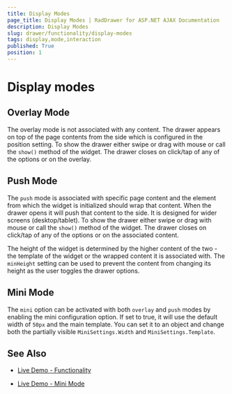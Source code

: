```yaml
---
title: Display Modes
page_title: Display Modes | RadDrawer for ASP.NET AJAX Documentation
description: Display Modes
slug: drawer/functionality/display-modes
tags: display,mode,interaction
published: True
position: 1
---
```



# Display modes

## Overlay Mode

The overlay mode is not associated with any content. The drawer appears on top of the page contents from the side which is configured in the position setting. To show the drawer either swipe or drag with mouse or call the `show()` method of the widget. The drawer closes on click/tap of any of the options or on the overlay.

## Push Mode

The `push` mode is associated with specific page content and the element from which the widget is initialized should wrap that content. When the drawer opens it will push that content to the side. It is designed for wider screens (desktop/tablet). To show the drawer either swipe or drag with mouse or call the `show()` method of the widget. The drawer closes on click/tap of any of the options or on the associated content.

The height of the widget is determined by the higher content of the two - the template of the widget or the wrapped content it is associated with. The `minHeight` setting can be used to prevent the content from changing its height as the user toggles the drawer options.

## Mini Mode

The `mini` option can be activated with both `overlay` and `push` modes by enabling the mini configuration option. If set to true, it will use the default width of `50px` and the main template. You can set it to an object and change both the partially visible `MiniSettings.Width` and `MiniSettings.Template`.


## See Also

* [Live Demo - Functionality](https://demos.telerik.com/aspnet-ajax/drawer/functionality/defaultcs.aspx)

* [Live Demo - Mini Mode](https://demos.telerik.com/aspnet-ajax/drawer/minimode/defaultcs.aspx)
